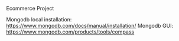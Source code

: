 Ecommerce Project 

Mongodb local installation: https://www.mongodb.com/docs/manual/installation/
Mongodb GUI: https://www.mongodb.com/products/tools/compass 
